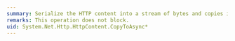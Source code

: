 ```yaml
---
summary: Serialize the HTTP content into a stream of bytes and copies it to the stream object provided as the <code>stream</code> parameter.
remarks: This operation does not block.
uid: System.Net.Http.HttpContent.CopyToAsync*
---
```

